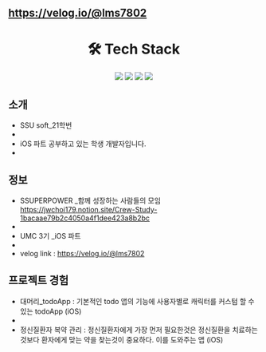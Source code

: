 ## https://velog.io/@lms7802
<div align=center><h1>🛠 Tech Stack </h1></div>
<div align=center>
  <img src="https://img.shields.io/badge/Swift-F05138?style=for-the-badge&logo=Swift&logoColor=white">
  <img src="https://img.shields.io/badge/github-181717?style=for-the-badge&logo=github&logoColor=white">
  <img src="https://img.shields.io/badge/git-F05032?style=for-the-badge&logo=git&logoColor=white">
  <img src="https://img.shields.io/badge/firebase-FFCA28?style=for-the-badge&logo=firebase&logoColor=white">
  <br>
</div>

## 소개
* SSU soft_21학번
* 
* iOS 파트 공부하고 있는 학생 개발자입니다.
* 
## 정보
* SSUPERPOWER _함께 성장하는 사람들의 모임 https://jwchoi179.notion.site/Crew-Study-1bacaae79b2c4050a4f1dee423a8b2bc
* 
* UMC 3기 _iOS 파트
* 
* velog link : https://velog.io/@lms7802
## 프로젝트 경험
* 대머리_todoApp : 기본적인 todo 앱의 기능에 사용자별로 캐릭터를 커스텀 할 수 있는 todoApp (iOS)
* 
* 정신질환자 복약 관리 : 정신질환자에게 가장 먼저 필요한것은 정신질환을 치료하는 것보다 환자에게 맞는 약을 찾는것이 중요하다. 이를 도와주는 앱 (iOS)
